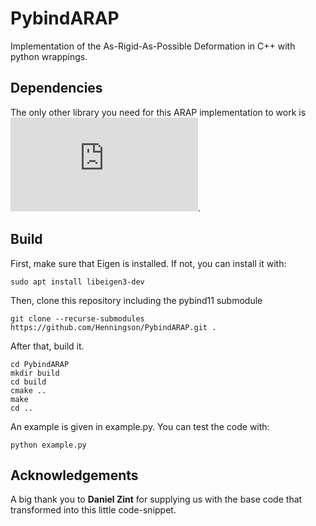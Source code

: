 # PybindARAP
Implementation of the As-Rigid-As-Possible Deformation in C++ with python wrappings.

## Dependencies
The only other library you need for this ARAP implementation to work is ![Eigen](https://eigen.tuxfamily.org/index.php?title=Main_Page). 

## Build
First, make sure that Eigen is installed. If not, you can install it with:
```
sudo apt install libeigen3-dev
```
Then, clone this repository including the pybind11 submodule
```
git clone --recurse-submodules https://github.com/Henningson/PybindARAP.git .
```
After that, build it.
```
cd PybindARAP
mkdir build
cd build
cmake ..
make
cd ..
```
An example is given in example.py. You can test the code with:
```
python example.py
```

## Acknowledgements
A big thank you to **Daniel Zint** for supplying us with the base code that transformed into this little code-snippet.
